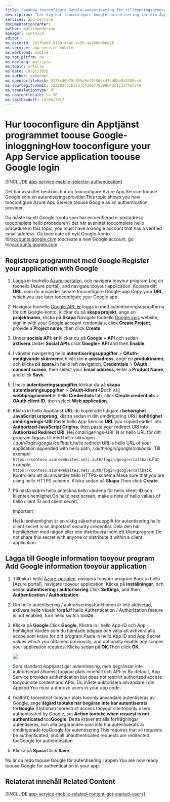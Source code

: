 ```yaml
---
title: "aaaHow tooconfigure Google-autentisering för tillämpningsprogrammet Apptjänster"
description: "Lär dig hur tooconfigure Google-autentisering för din App Services-tjänstprogrammet."
services: app-service
documentationcenter: 
author: mattchenderson
manager: syntaxc4
editor: 
ms.assetid: 2b2f9abf-9120-4aac-ac5b-4a268d9b6e2b
ms.service: app-service-mobile
ms.workload: mobile
ms.tgt_pltfrm: na
ms.devlang: multiple
ms.topic: article
ms.date: 10/01/2016
ms.author: mahender
ms.openlocfilehash: 9175c40b78c859e9e191504c41cd0bb9a3380ccd
ms.sourcegitcommit: 523283cc1b3c37c428e77850964dc1c33742c5f0
ms.translationtype: MT
ms.contentlocale: sv-SE
ms.lasthandoff: 10/06/2017
---
```

# <a name="how-tooconfigure-your-app-service-application-toouse-google-login"></a><span data-ttu-id="b81ac-103">Hur tooconfigure din Apptjänst programmet toouse Google-inloggning</span><span class="sxs-lookup"><span data-stu-id="b81ac-103">How tooconfigure your App Service application toouse Google login</span></span>
[!INCLUDE [app-service-mobile-selector-authentication](../../includes/app-service-mobile-selector-authentication.md)]

<span data-ttu-id="b81ac-104">Det här avsnittet beskrivs hur du tooconfigure Azure App Service toouse Google som en autentiseringsprovider.</span><span class="sxs-lookup"><span data-stu-id="b81ac-104">This topic shows you how tooconfigure Azure App Service toouse Google as an authentication provider.</span></span>

<span data-ttu-id="b81ac-105">Du måste ha ett Google-konto som har en verifierad e-postadress toocomplete hello proceduren i det här avsnittet.</span><span class="sxs-lookup"><span data-stu-id="b81ac-105">toocomplete hello procedure in this topic, you must have a Google account that has a verified email address.</span></span> <span data-ttu-id="b81ac-106">Gå toocreate ett nytt Google-konto för[accounts.google.com](http://go.microsoft.com/fwlink/p/?LinkId=268302).</span><span class="sxs-lookup"><span data-stu-id="b81ac-106">toocreate a new Google account, go too[accounts.google.com](http://go.microsoft.com/fwlink/p/?LinkId=268302).</span></span>

## <span data-ttu-id="b81ac-107"><a name="register"></a>Registrera programmet med Google</span><span class="sxs-lookup"><span data-stu-id="b81ac-107"><a name="register"> </a>Register your application with Google</span></span>
1. <span data-ttu-id="b81ac-108">Logga in toohello [Azure-portalen], och navigera tooyour program.</span><span class="sxs-lookup"><span data-stu-id="b81ac-108">Log on toohello [Azure portal], and navigate tooyour application.</span></span> <span data-ttu-id="b81ac-109">Kopiera ditt **URL**, som du använder senare tooconfigure Google-app.</span><span class="sxs-lookup"><span data-stu-id="b81ac-109">Copy your **URL**, which you use later tooconfigure your Google app.</span></span>
2. <span data-ttu-id="b81ac-110">Navigera toohello [Google API: er](http://go.microsoft.com/fwlink/p/?LinkId=268303) logga in med autentiseringsuppgifterna för ditt Google-konto, klickar du på **skapa projekt**, ange en **projektnamn**, klicka på  **Skapa**.</span><span class="sxs-lookup"><span data-stu-id="b81ac-110">Navigate toohello [Google apis](http://go.microsoft.com/fwlink/p/?LinkId=268303) website, sign in with your Google account credentials, click **Create Project**, provide a **Project name**, then click **Create**.</span></span>
3. <span data-ttu-id="b81ac-111">Under **sociala API: er** klickar du på **Google + API** och sedan **aktivera**.</span><span class="sxs-lookup"><span data-stu-id="b81ac-111">Under **Social APIs** click **Google+ API** and then **Enable**.</span></span>
4. <span data-ttu-id="b81ac-112">I vänster navigering hello **autentiseringsuppgifter** > **OAuth-medgivande skärmen**och välj din **e-postadress**, ange en **produktnamn**, och klicka på **spara**.</span><span class="sxs-lookup"><span data-stu-id="b81ac-112">In hello left navigation, **Credentials** > **OAuth consent screen**, then select your **Email address**,  enter a **Product Name**, and click **Save**.</span></span>
5. <span data-ttu-id="b81ac-113">I hello **autentiseringsuppgifter** klickar du på **skapa autentiseringsuppgifter** > **OAuth-klient-ID**och välj **webbprogrammet**.</span><span class="sxs-lookup"><span data-stu-id="b81ac-113">In hello **Credentials** tab, click **Create credentials** > **OAuth client ID**, then select **Web application**.</span></span>
6. <span data-ttu-id="b81ac-114">Klistra in hello Apptjänst **URL** du kopierade tidigare i **behörighet JavaScript ursprung**, klistra sedan in din omdirigering URI i **behörighet omdirigerings-URI**.</span><span class="sxs-lookup"><span data-stu-id="b81ac-114">Paste hello App Service **URL** you copied earlier into **Authorized JavaScript Origins**, then paste your redirect URI into **Authorized Redirect URI**.</span></span> <span data-ttu-id="b81ac-115">Hej omdirigerings-URI: N är hello URL för ditt program läggas till med hello sökvägen */.auth/login/google/callback*.</span><span class="sxs-lookup"><span data-stu-id="b81ac-115">hello redirect URI is hello URL of your application appended with hello path, */.auth/login/google/callback*.</span></span> <span data-ttu-id="b81ac-116">Till exempel `https://contoso.azurewebsites.net/.auth/login/google/callback`.</span><span class="sxs-lookup"><span data-stu-id="b81ac-116">For example, `https://contoso.azurewebsites.net/.auth/login/google/callback`.</span></span> <span data-ttu-id="b81ac-117">Kontrollera att du använder hello HTTPS-schema.</span><span class="sxs-lookup"><span data-stu-id="b81ac-117">Make sure that you are using hello HTTPS scheme.</span></span> <span data-ttu-id="b81ac-118">Klicka sedan på **Skapa**.</span><span class="sxs-lookup"><span data-stu-id="b81ac-118">Then click **Create**.</span></span>
7. <span data-ttu-id="b81ac-119">På nästa skärm hello anteckna hello värdena för hello klient-ID och klienten hemlighet.</span><span class="sxs-lookup"><span data-stu-id="b81ac-119">On hello next screen, make a note of hello values of hello client ID and client secret.</span></span>

    > [!IMPORTANT]
    > <span data-ttu-id="b81ac-120">Hej klienthemlighet är en viktig säkerhetsuppgift för autentisering.</span><span class="sxs-lookup"><span data-stu-id="b81ac-120">hello client secret is an important security credential.</span></span> <span data-ttu-id="b81ac-121">Dela den här hemligheten med någon eller inte distribuera inom ett klientprogram.</span><span class="sxs-lookup"><span data-stu-id="b81ac-121">Do not share this secret with anyone or distribute it within a client application.</span></span>


## <span data-ttu-id="b81ac-122"><a name="secrets"></a>Lägga till Google information tooyour program</span><span class="sxs-lookup"><span data-stu-id="b81ac-122"><a name="secrets"> </a>Add Google information tooyour application</span></span>
1. <span data-ttu-id="b81ac-123">Tillbaka i hello [Azure-portalen], navigera tooyour program.</span><span class="sxs-lookup"><span data-stu-id="b81ac-123">Back in hello [Azure portal], navigate tooyour application.</span></span> <span data-ttu-id="b81ac-124">Klicka på **inställningar**, och sedan **autentisering / auktorisering**.</span><span class="sxs-lookup"><span data-stu-id="b81ac-124">Click **Settings**, and then **Authentication / Authorization**.</span></span>
2. <span data-ttu-id="b81ac-125">Om hello autentisering / auktoriseringsfunktionen är inte aktiverad, aktivera hello växeln för**på**.</span><span class="sxs-lookup"><span data-stu-id="b81ac-125">If hello Authentication / Authorization feature is not enabled, turn hello switch too**On**.</span></span>
3. <span data-ttu-id="b81ac-126">Klicka på **Google**.</span><span class="sxs-lookup"><span data-stu-id="b81ac-126">Click **Google**.</span></span> <span data-ttu-id="b81ac-127">Klistra in i hello App-ID och App hemlighet värden som du hämtade tidigare och välja att aktivera alla scope som krävs för ditt program.</span><span class="sxs-lookup"><span data-stu-id="b81ac-127">Paste in hello App ID and App Secret values which you obtained previously, and optionally enable any scopes your application requires.</span></span> <span data-ttu-id="b81ac-128">Klicka sedan på **OK**.</span><span class="sxs-lookup"><span data-stu-id="b81ac-128">Then click **OK**.</span></span>
   
   ![][1]
   
   <span data-ttu-id="b81ac-129">Som standard Apptjänst ger autentisering, men begränsar inte auktoriserad åtkomst tooyour plats innehåll och API: er.</span><span class="sxs-lookup"><span data-stu-id="b81ac-129">By default, App Service provides authentication but does not restrict authorized access tooyour site content and APIs.</span></span> <span data-ttu-id="b81ac-130">Du måste auktorisera användare i din Appkod.</span><span class="sxs-lookup"><span data-stu-id="b81ac-130">You must authorize users in your app code.</span></span>
4. <span data-ttu-id="b81ac-131">(Valfritt) toorestrict-tooyour plats tooonly användare autentiseras av Google, ange **åtgärd tootake när begäran inte har autentiserats** för**Google**.</span><span class="sxs-lookup"><span data-stu-id="b81ac-131">(Optional) toorestrict access tooyour site tooonly users authenticated by Google, set **Action tootake when request is not authenticated** too**Google**.</span></span> <span data-ttu-id="b81ac-132">Detta kräver att alla förfrågningar autentiseras, och alla begäranden som inte har autentiserats är omdirigerade tooGoogle för autentisering.</span><span class="sxs-lookup"><span data-stu-id="b81ac-132">This requires that all requests be authenticated, and all unauthenticated requests are redirected tooGoogle for authentication.</span></span>
5. <span data-ttu-id="b81ac-133">Klicka på **Spara**.</span><span class="sxs-lookup"><span data-stu-id="b81ac-133">Click **Save**.</span></span>

<span data-ttu-id="b81ac-134">Nu är du redo toouse Google för autentisering i appen.</span><span class="sxs-lookup"><span data-stu-id="b81ac-134">You are now ready toouse Google for authentication in your app.</span></span>

## <span data-ttu-id="b81ac-135"><a name="related-content"></a>Relaterat innehåll</span><span class="sxs-lookup"><span data-stu-id="b81ac-135"><a name="related-content"> </a>Related Content</span></span>
[!INCLUDE [app-service-mobile-related-content-get-started-users](../../includes/app-service-mobile-related-content-get-started-users.md)]

<!-- Anchors. -->

<!-- Images. -->

[0]: ./media/app-service-mobile-how-to-configure-google-authentication/mobile-app-google-redirect.png
[1]: ./media/app-service-mobile-how-to-configure-google-authentication/mobile-app-google-settings.png

<!-- URLs. -->

[Google apis]: http://go.microsoft.com/fwlink/p/?LinkId=268303

[Azure-portalen]: https://portal.azure.com/

